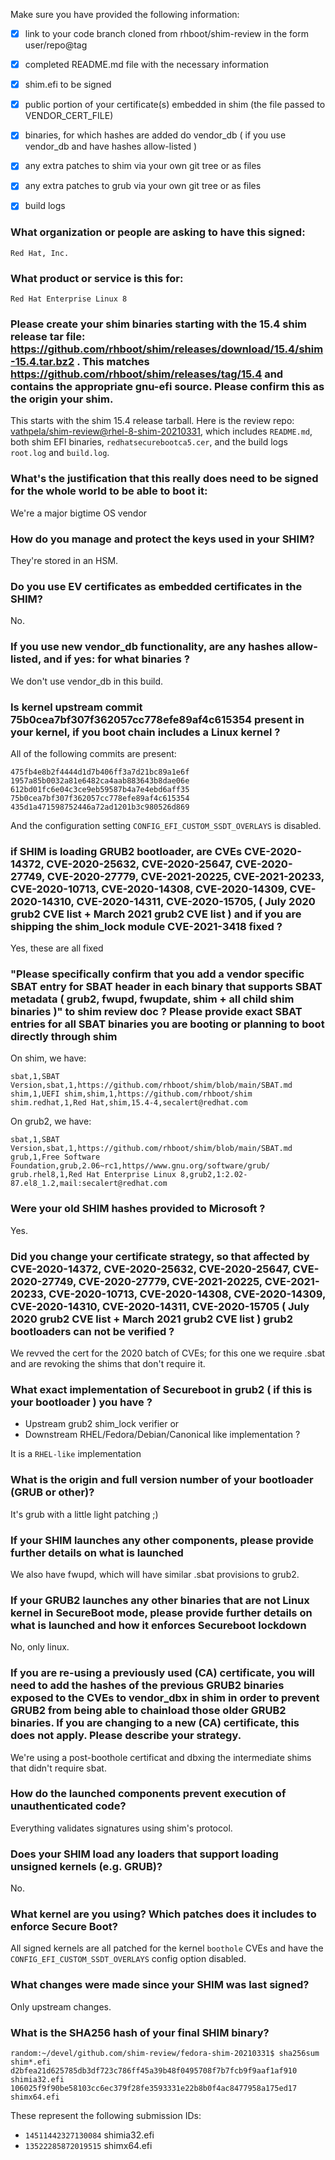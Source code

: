 Make sure you have provided the following information:

 - [X] link to your code branch cloned from rhboot/shim-review in the form user/repo@tag
 - [X] completed README.md file with the necessary information
 - [X] shim.efi to be signed
 - [X] public portion of your certificate(s) embedded in shim (the file passed to VENDOR_CERT_FILE)
 - [X] binaries, for which hashes are added do vendor_db ( if you use vendor_db and have hashes allow-listed )
 - [X] any extra patches to shim via your own git tree or as files
 - [X] any extra patches to grub via your own git tree or as files
 - [X] build logs


### What organization or people are asking to have this signed:
`Red Hat, Inc.`

### What product or service is this for:
`Red Hat Enterprise Linux 8`

### Please create your shim binaries starting with the 15.4 shim release tar file: https://github.com/rhboot/shim/releases/download/15.4/shim-15.4.tar.bz2 . This matches https://github.com/rhboot/shim/releases/tag/15.4 and contains the appropriate gnu-efi source. Please confirm this as the origin your shim.

This starts with the shim 15.4 release tarball.
Here is the review repo: [vathpela/shim-review@rhel-8-shim-20210331](https://github.com/vathpela/shim-review/tree/rhel-8-shim-20210331), which includes `README.md`, both shim EFI binaries, `redhatsecurebootca5.cer`, and the build logs `root.log` and `build.log`.

### What's the justification that this really does need to be signed for the whole world to be able to boot it:

We're a major bigtime OS vendor

### How do you manage and protect the keys used in your SHIM?

They're stored in an HSM.

### Do you use EV certificates as embedded certificates in the SHIM?

No.

### If you use new vendor_db functionality, are any hashes allow-listed, and if yes: for what binaries ?

We don't use vendor_db in this build.

### Is kernel upstream commit 75b0cea7bf307f362057cc778efe89af4c615354 present in your kernel, if you boot chain includes a Linux kernel ?

All of the following commits are present:
```
475fb4e8b2f4444d1d7b406ff3a7d21bc89a1e6f
1957a85b0032a81e6482ca4aab883643b8dae06e
612bd01fc6e04c3ce9eb59587b4a7e4ebd6aff35
75b0cea7bf307f362057cc778efe89af4c615354
435d1a471598752446a72ad1201b3c980526d869
```
And the configuration setting `CONFIG_EFI_CUSTOM_SSDT_OVERLAYS` is disabled.

### if SHIM is loading GRUB2 bootloader, are CVEs CVE-2020-14372, CVE-2020-25632, CVE-2020-25647, CVE-2020-27749, CVE-2020-27779, CVE-2021-20225, CVE-2021-20233, CVE-2020-10713, CVE-2020-14308, CVE-2020-14309, CVE-2020-14310, CVE-2020-14311, CVE-2020-15705, ( July 2020 grub2 CVE list + March 2021 grub2 CVE list ) and if you are shipping the shim_lock module CVE-2021-3418 fixed ?

Yes, these are all fixed

### "Please specifically confirm that you add a vendor specific SBAT entry for SBAT header in each binary that supports SBAT metadata ( grub2, fwupd, fwupdate, shim + all child shim binaries )" to shim review doc ? Please provide exact SBAT entries for all SBAT binaries you are booting or planning to boot directly through shim

On shim, we have:
```
sbat,1,SBAT Version,sbat,1,https://github.com/rhboot/shim/blob/main/SBAT.md
shim,1,UEFI shim,shim,1,https://github.com/rhboot/shim
shim.redhat,1,Red Hat,shim,15.4-4,secalert@redhat.com
```

On grub2, we have:
```
sbat,1,SBAT Version,sbat,1,https://github.com/rhboot/shim/blob/main/SBAT.md
grub,1,Free Software Foundation,grub,2.06~rc1,https//www.gnu.org/software/grub/
grub.rhel8,1,Red Hat Enterprise Linux 8,grub2,1:2.02-87.el8_1.2,mail:secalert@redhat.com
```

### Were your old SHIM hashes provided to Microsoft ?

Yes.

### Did you change your certificate strategy, so that affected by CVE-2020-14372, CVE-2020-25632, CVE-2020-25647, CVE-2020-27749, CVE-2020-27779, CVE-2021-20225, CVE-2021-20233, CVE-2020-10713, CVE-2020-14308, CVE-2020-14309, CVE-2020-14310, CVE-2020-14311, CVE-2020-15705 ( July 2020 grub2 CVE list + March 2021 grub2 CVE list ) grub2 bootloaders can not be verified ?

We revved the cert for the 2020 batch of CVEs; for this one we require .sbat and are revoking the shims that don't require it.

### What exact implementation of Secureboot in grub2 ( if this is your bootloader ) you have ?
* Upstream grub2 shim_lock verifier or
 * Downstream RHEL/Fedora/Debian/Canonical like implementation ?

It is a `RHEL-like` implementation

### What is the origin and full version number of your bootloader (GRUB or other)?

It's grub with a little light patching ;)

### If your SHIM launches any other components, please provide further details on what is launched

We also have fwupd, which will have similar .sbat provisions to grub2.

### If your GRUB2 launches any other binaries that are not Linux kernel in SecureBoot mode, please provide further details on what is launched and how it enforces Secureboot lockdown

No, only linux.

### If you are re-using a previously used (CA) certificate, you will need to add the hashes of the previous GRUB2 binaries exposed to the CVEs to vendor_dbx in shim in order to prevent GRUB2 from being able to chainload those older GRUB2 binaries. If you are changing to a new (CA) certificate, this does not apply. Please describe your strategy.

We're using a post-boothole certificat and dbxing the intermediate shims that didn't require sbat.

### How do the launched components prevent execution of unauthenticated code?

Everything validates signatures using shim's protocol.

### Does your SHIM load any loaders that support loading unsigned kernels (e.g. GRUB)?

No.

### What kernel are you using? Which patches does it includes to enforce Secure Boot?

All signed kernels are all patched for the kernel `boothole` CVEs and have the `CONFIG_EFI_CUSTOM_SSDT_OVERLAYS` config option disabled.

### What changes were made since your SHIM was last signed?

Only upstream changes.

### What is the SHA256 hash of your final SHIM binary?
```
random:~/devel/github.com/shim-review/fedora-shim-20210331$ sha256sum shim*.efi
d2bfea21d625785db3df723c786ff45a39b48f0495708f7b7fcb9f9aaf1af910  shimia32.efi
106025f9f90be58103cc6ec379f28fe3593331e22b8b0f4ac8477958a175ed17  shimx64.efi
```

These represent the following submission IDs:
- `14511442327130084` shimia32.efi
- `13522285872019515` shimx64.efi
